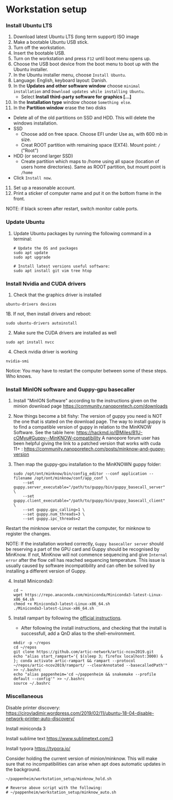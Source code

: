 # Workstation setup

### Install Ubuntu LTS


1. Download latest Ubuntu LTS (long term support) ISO image
2. Make a bootable Ubuntu USB stick.
3. Turn off the workstation.
4. Insert the bootable USB.
5. Turn on the workstation and press `F12` until boot menu opens up.
6. Choose the USB boot device from the boot menu to boot up with the Ubuntu installer.
7. In the Ubuntu installer menu, choose `Install Ubuntu`.
8. Language: English, keyboard layout: Danish.
7. In the **Updates and other software window** choose `minimal installation` and `Download updates while installing Ubuntu`.
   * Select **Install third-party software for graphics [...]**
9. In the **Installation type** window choose `Something else`.
10. In the **Partition window** erase the two disks
   * Delete all of the old partitions on SSD and HDD. This will delete the windows installation.
   * SSD
     * Choose add on free space. Choose EFI under Use as, with 600 mb in size.
     * Creat ROOT partition with remaining space (EXT4). Mount point: `/` ("Root")
   * HDD (or second larger SSD)
     * Create partition which maps to /home using all space (location of users home directories). Same as ROOT partition, but mount point is `/home`
   * Click `Install now`.
11. Set up a reasonable account. 
12. Print a sticker of computer name and put it on the bottom frame in the front.

NOTE: if black screen after restart, switch monitor cable ports.

### Update Ubuntu

1. Update Ubuntu packages by running the following command in a terminal:
   ```
   # Update the OS and packages
   sudo apt update
   sudo apt upgrade
   
   # Install latest versions useful software:
   sudo apt install git vim tree htop
   ```


### Install Nvidia and CUDA drivers




1. Check that the graphics driver is installed
  ```
  ubuntu-drivers devices
  ```

1B. If not, then install drivers and reboot:
  ```
  sudo ubuntu-drivers autoinstall
  ```
   
2. Make sure the CUDA drivers are installed as well

  ```
  sudo apt install nvcc
  ```

4. Check nvidia driver is working

  ```
  nvidia-smi
  ```

Notice: You may have to restart the computer between some of these steps. Who knows.



### Install MinION software and Guppy-gpu basecaller

1. Install "MinION Software" according to the instructions given on the minion download page
   https://community.nanoporetech.com/downloads
   
2. Now things become a bit fishy: The version of guppy you need is NOT the one that is stated on the download page.
   The way to install guppy is to find a compatible version of guppy in relation to the MinKNOW Software. See the table here: https://hackmd.io/@Miles/B1U-cOMyu#Guppy--MinKNOW-compatibility
   A nanopore forum user has been helpful giving the link to a patched version that works with cuda 11+ : https://community.nanoporetech.com/posts/minknow-and-guppy-version
   
3. Then map the guppy-gpu installation to the MinKNOWN guppy folder:

   ```
   sudo /opt/ont/minknow/bin/config_editor --conf application --filename /opt/ont/minknow/conf/app_conf \
       --set guppy.server_executable="/path/to/guppy/bin/guppy_basecall_server" \
       --set guppy.client_executable="/path/to/guppy/bin/guppy_basecall_client" \
       --set guppy.gpu_calling=1 \
       --set guppy.num_threads=3 \
       --set guppy.ipc_threads=2
   ```

 Restart the minknow service or restart the computer, for minknow to register the changes. 
   
NOTE: If the installation worked correctly, `Guppy basecaller server` should be reserving a part of the GPU card and Guppy should be recognised by MinKnow. If not, MinKnow will not commence sequencing and give `Internal error` after the flow cell has reached sequencing temperature. This issue is usually caused by software incompatibility  and can often be solved by installing a different version of Guppy.

4. Install Miniconda3:
   
    ```
    cd ~
    wget https://repo.anaconda.com/miniconda/Miniconda3-latest-Linux-x86_64.sh
    chmod +x Miniconda3-latest-Linux-x86_64.sh
    ./Miniconda3-latest-Linux-x86_64.sh
    ```

5. Install rampart by following the [official instructions](https://github.com/artic-network/rampart/blob/master/docs/installation.md#install-from-conda).

    * After following the install instructions, and checking that the install is successfull, add a QnD alias to the shell-environment.
    ```
    mkdir -p ~/repos
    cd ~/repos
    git clone https://github.com/artic-network/artic-ncov2019.git
    echo "alias start_rampart='{ $(sleep 3; firefox localhost:3000) & }; conda activate artic-rampart && rampart --protocol ~/repos/artic-ncov2019/rampart/ --clearAnnotated --basecalledPath'" >> ~/.bashrc
    echo "alias pappenheim='cd ~/pappenheim && snakemake --profile default --config'" >> ~/.bashrc
    source ~/.bashrc
    ```
   
### Miscellaneous

Disable printer discovery: https://cirovladimir.wordpress.com/2019/02/11/ubuntu-18-04-disable-network-printer-auto-discovery/



Install miniconda 3

Install sublime text https://www.sublimetext.com/3

Install typora https://typora.io/





Consider holding the current version of minion/minknow. This will make sure that no incompatibilities can arise when apt does automatic updates in the background.
```
~/pappenheim/workstation_setup/minknow_hold.sh 

# Reverse above script with the following:
# ~/pappenheim/workstation_setup/minknow_auto.sh 



```
